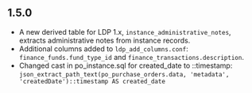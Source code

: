 ## 1.5.0
* A new derived table for LDP 1.x, `instance_administrative_notes`,
  extracts administrative notes from instance records.
* Additional columns added to `ldp_add_columns.conf`:
  `finance_funds.fund_type_id` and `finance_transactions.description`.
* Changed cast in po_instance.sql for created_date to ::timestamp:
  `json_extract_path_text(po_purchase_orders.data, 'metadata', 'createdDate')::timestamp AS created_date`
